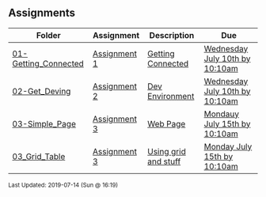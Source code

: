 ## Assignments
| Folder | Assignment | Description | Due|
 | ------------|------------|------------|------------|
 | [01-Getting_Connected](https://github.com/rugbyprof/4443-Internet-Programming/tree/master/Assignments/01-Getting_Connected) | [ Assignment 1 ](https://github.com/rugbyprof/4443-Internet-Programming/tree/master/Assignments/01-Getting_Connected) | [ Getting Connected](https://github.com/rugbyprof/4443-Internet-Programming/tree/master/Assignments/01-Getting_Connected) | [Wednesday July 10th by 10:10am](https://github.com/rugbyprof/4443-Internet-Programming/tree/master/Assignments/01-Getting_Connected) |
 | [02-Get_Deving](https://github.com/rugbyprof/4443-Internet-Programming/tree/master/Assignments/02-Get_Deving) | [ Assignment 2 ](https://github.com/rugbyprof/4443-Internet-Programming/tree/master/Assignments/02-Get_Deving) | [ Dev Environment](https://github.com/rugbyprof/4443-Internet-Programming/tree/master/Assignments/02-Get_Deving) | [Wednesday July 10th by 10:10am](https://github.com/rugbyprof/4443-Internet-Programming/tree/master/Assignments/02-Get_Deving) |
 | [03-Simple_Page](https://github.com/rugbyprof/4443-Internet-Programming/tree/master/Assignments/03-Simple_Page) | [ Assignment 3 ](https://github.com/rugbyprof/4443-Internet-Programming/tree/master/Assignments/03-Simple_Page) | [ Web Page](https://github.com/rugbyprof/4443-Internet-Programming/tree/master/Assignments/03-Simple_Page) | [Mondauy July 15th by 10:10am](https://github.com/rugbyprof/4443-Internet-Programming/tree/master/Assignments/03-Simple_Page) |
 | [03_Grid_Table](https://github.com/rugbyprof/4443-Internet-Programming/tree/master/Assignments/03_Grid_Table) | [ Assignment 3 ](https://github.com/rugbyprof/4443-Internet-Programming/tree/master/Assignments/03_Grid_Table) | [ Using grid and stuff](https://github.com/rugbyprof/4443-Internet-Programming/tree/master/Assignments/03_Grid_Table) | [Monday July 15th by 10:10am](https://github.com/rugbyprof/4443-Internet-Programming/tree/master/Assignments/03_Grid_Table) |

<sup>Last Updated: 2019-07-14 (Sun @ 16:19)</sup>